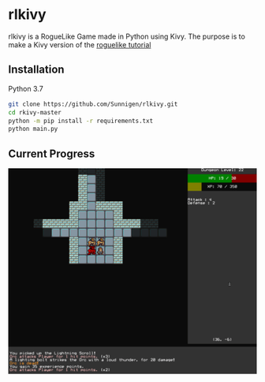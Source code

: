 # rlkivy

rlkivy is a RogueLike Game made in Python using Kivy. The purpose is to make a Kivy version of the [roguelike tutorial](http://rogueliketutorials.com/)

## Installation

Python 3.7

```bash
git clone https://github.com/Sunnigen/rlkivy.git
cd rkivy-master
python -m pip install -r requirements.txt
python main.py
```

## Current Progress

![Running from orcs and dying to a troll.](progress-08082021.gif)

